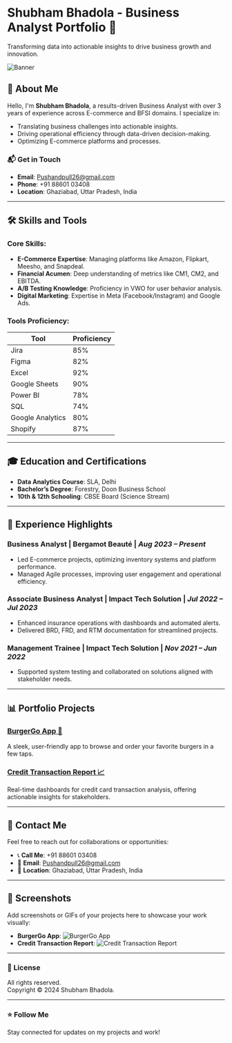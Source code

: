 # Shubham Bhadola - Business Analyst Portfolio 🚀

Transforming data into actionable insights to drive business growth and innovation.

![Banner](https://media.istockphoto.com/id/1311598658/photo/businessman-trading-online-stock-market-on-teblet-screen-digital-investment-concept.jpg?b=1&s=612x612&w=0&k=20&c=bpQMsH07ziELXla0SZJt84-w0JkxsVXs05c7T2Iygks=)

## 👋 About Me
Hello, I'm **Shubham Bhadola**, a results-driven Business Analyst with over 3 years of experience across E-commerce and BFSI domains. I specialize in:
- Translating business challenges into actionable insights.
- Driving operational efficiency through data-driven decision-making.
- Optimizing E-commerce platforms and processes.

### 📬 Get in Touch
- **Email**: [Pushandpull26@gmail.com](mailto:Pushandpull26@gmail.com)
- **Phone**: +91 88601 03408
- **Location**: Ghaziabad, Uttar Pradesh, India

---

## 🛠 Skills and Tools
### Core Skills:
- **E-Commerce Expertise**: Managing platforms like Amazon, Flipkart, Meesho, and Snapdeal.
- **Financial Acumen**: Deep understanding of metrics like CM1, CM2, and EBITDA.
- **A/B Testing Knowledge**: Proficiency in VWO for user behavior analysis.
- **Digital Marketing**: Expertise in Meta (Facebook/Instagram) and Google Ads.

### Tools Proficiency:
| Tool            | Proficiency |
|------------------|-------------|
| Jira            | 85%         |
| Figma           | 82%         |
| Excel           | 92%         |
| Google Sheets   | 90%         |
| Power BI        | 78%         |
| SQL             | 74%         |
| Google Analytics| 80%         |
| Shopify         | 87%         |

---

## 🎓 Education and Certifications
- **Data Analytics Course**: SLA, Delhi
- **Bachelor’s Degree**: Forestry, Doon Business School
- **10th & 12th Schooling**: CBSE Board (Science Stream)

---

## 📂 Experience Highlights
### **Business Analyst** | Bergamot Beauté | *Aug 2023 – Present*
- Led E-commerce projects, optimizing inventory systems and platform performance.
- Managed Agile processes, improving user engagement and operational efficiency.

### **Associate Business Analyst** | Impact Tech Solution | *Jul 2022 – Jul 2023*
- Enhanced insurance operations with dashboards and automated alerts.
- Delivered BRD, FRD, and RTM documentation for streamlined projects.

### **Management Trainee** | Impact Tech Solution | *Nov 2021 – Jun 2022*
- Supported system testing and collaborated on solutions aligned with stakeholder needs.

---

## 📊 Portfolio Projects
### [BurgerGo App 🍔](#)
A sleek, user-friendly app to browse and order your favorite burgers in a few taps.

### [Credit Transaction Report 📈](#)
Real-time dashboards for credit card transaction analysis, offering actionable insights for stakeholders.

---

## 📢 Contact Me
Feel free to reach out for collaborations or opportunities:
- 📞 **Call Me**: +91 88601 03408
- 📧 **Email**: [Pushandpull26@gmail.com](mailto:Pushandpull26@gmail.com)
- 📍 **Location**: Ghaziabad, Uttar Pradesh, India

---

## 📸 Screenshots
Add screenshots or GIFs of your projects here to showcase your work visually:
- **BurgerGo App**: ![BurgerGo App](https://via.placeholder.com/300x200.png?text=BurgerGo+Screenshot)
- **Credit Transaction Report**: ![Credit Transaction Report](https://via.placeholder.com/300x200.png?text=Credit+Report)

---

### 📄 License
All rights reserved.  
Copyright © 2024 Shubham Bhadola.

---

### ⭐ Follow Me
Stay connected for updates on my projects and work!
